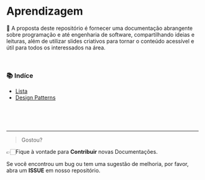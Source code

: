 # Aprendizagem
📖 A proposta deste repositório é fornecer uma documentação abrangente sobre programação e até engenharia de software, compartilhando ideias e leituras, além de utilizar slides criativos para tornar o conteúdo acessível e útil para todos os interessados na área.

<br>

### **📚 Indíce**<br>
* [Lista](https://github.com/vannella/Aprendizagem/blob/main/Indices/Lista/Tipo1/Leitura.C.md)<br>
* [Design Patterns](https://github.com/vannella/Aprendizagem/blob/main/Indices/Design%20Patterns.md)<br>

<br>
<br>
<br>

---

> Gostou?

👉🏻Fique à vontade para **Contribuir** novas Documentações.<br>

Se você encontrou um bug ou tem uma sugestão de melhoria, por favor, abra um **ISSUE** em nosso repositório. 


